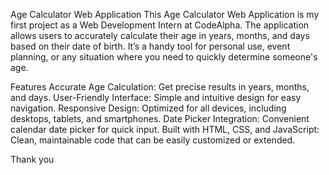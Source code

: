 Age Calculator Web Application
This Age Calculator Web Application is my first project as a Web Development Intern at CodeAlpha. The application allows users to accurately calculate their age in years, months, and days based on their date of birth. It’s a handy tool for personal use, event planning, or any situation where you need to quickly determine someone's age.

Features
Accurate Age Calculation: Get precise results in years, months, and days.
User-Friendly Interface: Simple and intuitive design for easy navigation.
Responsive Design: Optimized for all devices, including desktops, tablets, and smartphones.
Date Picker Integration: Convenient calendar date picker for quick input.
Built with HTML, CSS, and JavaScript: Clean, maintainable code that can be easily customized or extended.

Thank you
